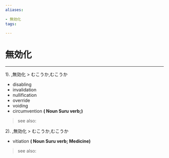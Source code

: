 ```yaml
---
aliases:
    
- 無効化
tags:
    
---
```


# 無効化
---
1).
,無効化 > むこうか,むこうか

- disabling
- invalidation
- nullification
- override
- voiding
- circumvention
**( Noun Suru verb;)**
> see also: 
            
2).
,無効化 > むこうか,むこうか

- vitiation
**( Noun Suru verb; Medicine)**
> see also: 
            
